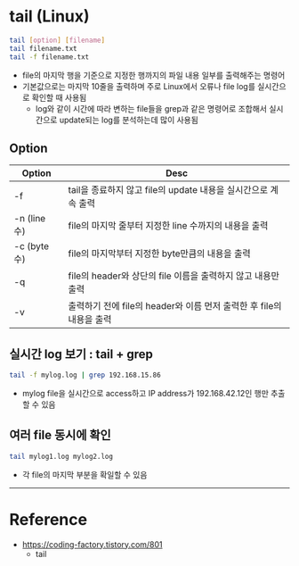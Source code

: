 # tail (Linux)

```sh
tail [option] [filename]
tail filename.txt
tail -f filename.txt
```
- file의 마지막 행을 기준으로 지정한 행까지의 파일 내용 일부를 출력해주는 명령어
- 기본값으로는 마지막 10줄을 출력하며 주로 Linux에서 오류나 file log를 실시간으로 확인할 때 사용됨
    - log와 같이 시간에 따라 변하는 file들을 grep과 같은 명령어로 조합해서 실시간으로 update되는 log를 분석하는데 많이 사용됨

## Option

|Option|Desc|
|-|-|
|-f|tail을 종료하지 않고 file의 update 내용을 실시간으로 계속 출력|
|-n (line 수)|file의 마지막 줄부터 지정한 line 수까지의 내용을 출력|
|-c (byte 수)|file의 마지막부터 지정한 byte만큼의 내용을 출력|
|-q|file의 header와 상단의 file 이름을 출력하지 않고 내용만 출력|
|-v|출력하기 전에 file의 header와 이름 먼저 출력한 후 file의 내용을 출력|

## 실시간 log 보기 : tail + grep

```sh
tail -f mylog.log | grep 192.168.15.86
```
- mylog file을 실시간으로 access하고 IP address가 192.168.42.12인 행만 추출할 수 있음

## 여러 file 동시에 확인

```sh
tail mylog1.log mylog2.log
```
- 각 file의 마지막 부분을 확일할 수 있음

---

# Reference

- https://coding-factory.tistory.com/801
    - tail
